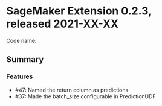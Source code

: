 # SageMaker Extension 0.2.3, released 2021-XX-XX

Code name:  

## Summary


### Features

  - #47: Named the return column as predictions
  - #37: Made the batch_size configurable in PredictionUDF






  
    
